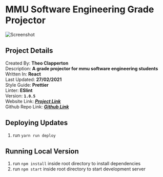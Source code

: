 # MMU Software Engineering Grade Projector

![Screenshot](https://i.imgur.com/zjxNckY.png)

## Project Details
Created By: **Theo Clapperton**  
Description: **A grade projector for mmu software engineering students**  
Written In: **React**  
Last Updated: **27/02/2021**  
Style Guide: **Prettier**  
Linter: **ESlint**  
Version: **`1.0.5`**  
Website Link: ***[Project Link](https://teobot.github.io/grade-projector/)***  
Github Repo Link: ***[Github Link](https://github.com/teobot/grade-projector)***


## Deploying Updates
1. run `yarn run deploy`


## Running Local Version
1. run `npm install` inside root directory to install dependencies
2. run `npm start` inside root directory to start development server